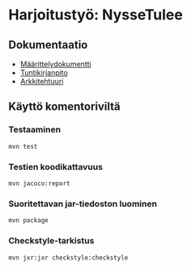 # Harjoitustyö: NysseTulee

## Dokumentaatio

* [Määrittelydokumentti](https://github.com/ounai/otm-harjoitustyo/blob/master/NysseTulee/dokumentaatio/VaatimusMaarittely.md)
* [Tuntikirjanpito](https://github.com/ounai/otm-harjoitustyo/blob/master/NysseTulee/dokumentaatio/TuntiKirjanpito.md)
* [Arkkitehtuuri](https://github.com/ounai/otm-harjoitustyo/blob/master/NysseTulee/dokumentaatio/Arkkitehtuuri.md)

## Käyttö komentoriviltä

### Testaaminen

```
mvn test
```

### Testien koodikattavuus

```
mvn jacoco:report
```

### Suoritettavan jar-tiedoston luominen

```
mvn package
```

### Checkstyle-tarkistus

```
mvn jxr:jxr checkstyle:checkstyle
```

